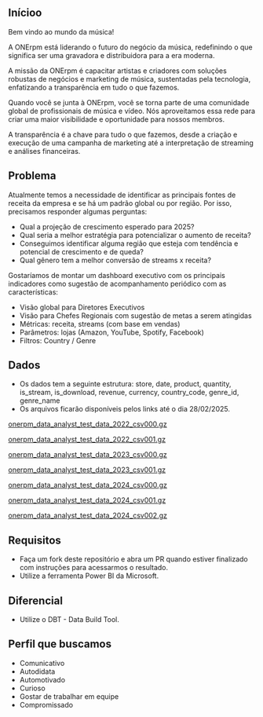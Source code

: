 ## Inícioo

Bem vindo ao mundo da música!

A ONErpm está liderando o futuro do negócio da música, redefinindo o que significa ser uma gravadora e distribuidora para a era moderna.

A missão da ONErpm é capacitar artistas e criadores com soluções robustas de negócios e marketing de música, sustentadas pela tecnologia, enfatizando a transparência em tudo o que fazemos. 

Quando você se junta à ONErpm, você se torna parte de uma comunidade global de profissionais de música e vídeo. Nós aproveitamos essa rede para criar uma maior visibilidade e oportunidade para nossos membros.

A transparência é a chave para tudo o que fazemos, desde a criação e execução de uma campanha de marketing até a interpretação de streaming e análises financeiras.

## Problema

Atualmente temos a necessidade de identificar as principais fontes de receita da empresa e se há um padrão global ou por região. Por isso, precisamos responder algumas perguntas:
* Qual a projeção de crescimento esperado para 2025?
* Qual seria a melhor estratégia para potencializar o aumento de receita?
* Conseguimos identificar alguma região que esteja com tendência e potencial de crescimento e de queda?
* Qual gênero tem a melhor conversão de streams x receita?
  
Gostaríamos de montar um dashboard executivo com os principais indicadores como sugestão de acompanhamento periódico com as características: 
* Visão global para Diretores Executivos
* Visão para Chefes Regionais com sugestão de metas a serem atingidas
* Métricas: receita, streams (com base em vendas)
* Parâmetros: lojas (Amazon, YouTube, Spotify, Facebook)
* Filtros: Country / Genre

## Dados

* Os dados tem a seguinte estrutura: store, date, product, quantity, is_stream, is_download, revenue, currency, country_code, genre_id, genre_name
* Os arquivos ficarão disponíveis pelos links até o dia 28/02/2025.

[onerpm_data_analyst_test_data_2022_csv000.gz](https://1r-test-statsload.s3.amazonaws.com/onerpm_data_analyst_test_data/onerpm_data_analyst_test_data_2022_csv000.gz?X-Amz-Algorithm=AWS4-HMAC-SHA256&X-Amz-Credential=AKIAID4EBOF5PCF32WXQ/20250221/us-east-1/s3/aws4_request&X-Amz-Date=20250221T142201Z&X-Amz-Expires=604796&X-Amz-SignedHeaders=host&X-Amz-Signature=59bc5132307746a3b4e95e304082aaef7be21c756b1a818c591f65d71ccc16df)

[onerpm_data_analyst_test_data_2022_csv001.gz](https://1r-test-statsload.s3.amazonaws.com/onerpm_data_analyst_test_data/onerpm_data_analyst_test_data_2022_csv001.gz?X-Amz-Algorithm=AWS4-HMAC-SHA256&X-Amz-Credential=AKIAID4EBOF5PCF32WXQ/20250221/us-east-1/s3/aws4_request&X-Amz-Date=20250221T142201Z&X-Amz-Expires=604796&X-Amz-SignedHeaders=host&X-Amz-Signature=b782ffe09dec11de2f07ec93286e0fc8bdbc0d4e26e754841dc699b76433bcd7
)

[onerpm_data_analyst_test_data_2023_csv000.gz](https://1r-test-statsload.s3.amazonaws.com/onerpm_data_analyst_test_data/onerpm_data_analyst_test_data_2023_csv000.gz?X-Amz-Algorithm=AWS4-HMAC-SHA256&X-Amz-Credential=AKIAID4EBOF5PCF32WXQ/20250221/us-east-1/s3/aws4_request&X-Amz-Date=20250221T142201Z&X-Amz-Expires=604796&X-Amz-SignedHeaders=host&X-Amz-Signature=39d37f6941f5113232cf905cfadbabf00dbe598233e8d187994e8658bdbba2c2)

[onerpm_data_analyst_test_data_2023_csv001.gz](https://1r-test-statsload.s3.amazonaws.com/onerpm_data_analyst_test_data/onerpm_data_analyst_test_data_2023_csv001.gz?X-Amz-Algorithm=AWS4-HMAC-SHA256&X-Amz-Credential=AKIAID4EBOF5PCF32WXQ/20250221/us-east-1/s3/aws4_request&X-Amz-Date=20250221T142201Z&X-Amz-Expires=604796&X-Amz-SignedHeaders=host&X-Amz-Signature=4b33fece421e003f734a0b04bb03b77ff40411ceb12094a0f475c8416f887669)

[onerpm_data_analyst_test_data_2024_csv000.gz](https://1r-test-statsload.s3.amazonaws.com/onerpm_data_analyst_test_data/onerpm_data_analyst_test_data_2024_csv000.gz?X-Amz-Algorithm=AWS4-HMAC-SHA256&X-Amz-Credential=AKIAID4EBOF5PCF32WXQ/20250221/us-east-1/s3/aws4_request&X-Amz-Date=20250221T142201Z&X-Amz-Expires=604796&X-Amz-SignedHeaders=host&X-Amz-Signature=e443cf6db1151b8342b628123cb408cc990fb5723fce550c3d4268d5c9ee33f1)

[onerpm_data_analyst_test_data_2024_csv001.gz](https://1r-test-statsload.s3.amazonaws.com/onerpm_data_analyst_test_data/onerpm_data_analyst_test_data_2024_csv001.gz?X-Amz-Algorithm=AWS4-HMAC-SHA256&X-Amz-Credential=AKIAID4EBOF5PCF32WXQ/20250221/us-east-1/s3/aws4_request&X-Amz-Date=20250221T142201Z&X-Amz-Expires=604796&X-Amz-SignedHeaders=host&X-Amz-Signature=4ce899e55265dd78e160b224df146748dbceb8e267f90de27541015c54cb9885)

[onerpm_data_analyst_test_data_2024_csv002.gz](https://1r-test-statsload.s3.amazonaws.com/onerpm_data_analyst_test_data/onerpm_data_analyst_test_data_2024_csv002.gz?X-Amz-Algorithm=AWS4-HMAC-SHA256&X-Amz-Credential=AKIAID4EBOF5PCF32WXQ/20250221/us-east-1/s3/aws4_request&X-Amz-Date=20250221T142201Z&X-Amz-Expires=604796&X-Amz-SignedHeaders=host&X-Amz-Signature=2f5b7d58aab8b6aa9abd2371fcf85fe41831939d8a76f7d20331b0dddff43db6)


## Requisitos

* Faça um fork deste repositório e abra um PR quando estiver finalizado com instruções para acessarmos o resultado.
* Utilize a ferramenta Power BI da Microsoft.

## Diferencial

* Utilize o DBT - Data Build Tool.

## Perfil que buscamos

* Comunicativo
* Autodidata
* Automotivado
* Curioso
* Gostar de trabalhar em equipe
* Compromissado
